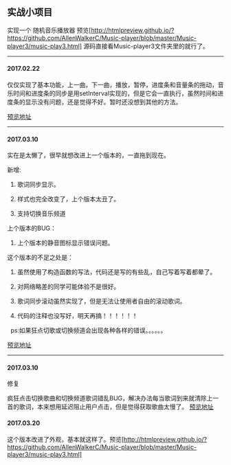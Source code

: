 ## 实战小项目
实现一个 随机音乐播放器
预览[http://htmlpreview.github.io/?https://github.com/AllenWalkerC/Music-player/blob/master/Music-player3/music-play3.html]
源码直接看Music-player3文件夹里的就行了。
****
#### 2017.02.22
仅仅实现了基本功能，上一曲，下一曲，播放，暂停，进度条和音量条的拖动，音乐时间和进度条的同步是用setInterval实现的，但是它会一直执行，虽然时间和进度条的显示没有问题，还是觉得不好。暂时还没想到其他的方法。

[预览地址](http://htmlpreview.github.io/?https://github.com/AllenWalkerC/Music-player/blob/master/Music-player1/index.html)
****
#### 2017.03.10
实在是太懒了，很早就想改进上一个版本的，一直拖到现在。

新增:

   1. 歌词同步显示。

   2. 样式也完全改变了，上个版本太丑了。

   3. 支持切换音乐频道

上个版本的BUG：

   1. 上个版本的静音图标显示错误问题。

这个版本的不足之处是：

   1. 虽然使用了构造函数的写法，代码还是写的有些乱，自己写着写着都晕了。

   2. 对网络略差的同学可能体验不是很好。

   3. 歌词同步滚动虽然实现了，但是无法让使用者自由的滚动歌词。

   4. 代码的注释也没写好，明天再搞！！！！！！
   
   ps:如果狂点切歌或切换频道会出现各种各样的错误。。。。。。
   
[预览地址](http://htmlpreview.github.io/?https://github.com/AllenWalkerC/Music-player/blob/master/Music-player2/music%20play2.html)

****
#### 2017.03.10

修复

疯狂点击切换歌曲和切换频道歌词错乱BUG，解决办法每当歌词到来就清除上一首的歌词，本来想用延迟阻止用户点击，但是觉得获取歌曲太慢了。
[预览地址](http://htmlpreview.github.io/?https://github.com/AllenWalkerC/Music-player/blob/master/Music-player2/music%20play2.html) 

#### 2017.03.20

这个版本改进了外观，基本就这样了。预览[http://htmlpreview.github.io/?https://github.com/AllenWalkerC/Music-player/blob/master/Music-player3/music-play3.html]
